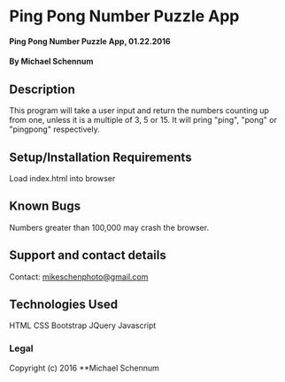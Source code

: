 # Ping Pong Number Puzzle App

#### Ping Pong Number Puzzle App, 01.22.2016

#### By Michael Schennum

## Description

This program will take a user input and return the numbers counting up from one, unless it is a multiple of 3, 5 or 15. It will pring "ping", "pong" or "pingpong" respectively.

## Setup/Installation Requirements

Load index.html into browser

## Known Bugs

Numbers greater than 100,000 may crash the browser.

## Support and contact details

Contact: mikeschenphoto@gmail.com

## Technologies Used
HTML
CSS
Bootstrap
JQuery
Javascript

### Legal
Copyright (c) 2016 **Michael Schennum